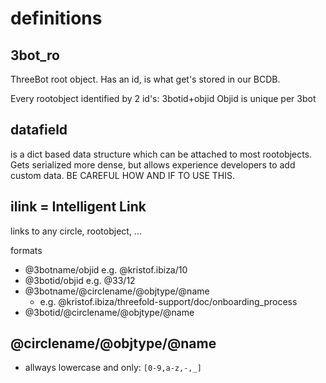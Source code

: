 # definitions

## 3bot_ro

ThreeBot root object.
Has an id, is what get's stored in our BCDB.

Every rootobject identified by 2 id's: 3botid+objid 
Objid is unique per 3bot

## datafield

is a dict based data structure which can be attached to most rootobjects. Gets serialized more dense, but allows experience developers to add custom data. BE CAREFUL HOW AND IF TO USE THIS.

## ilink = Intelligent Link

links to any circle, rootobject, ...

formats

- @3botname/objid  e.g. @kristof.ibiza/10
- @3botid/objid e.g. @33/12
- @3botname/@circlename/@objtype/@name 
    - e.g. @kristof.ibiza/threefold-support/doc/onboarding_process
- @3botid/@circlename/@objtype/@name 

## @circlename/@objtype/@name

- allways lowercase and only: ```[0-9,a-z,-,_]```

